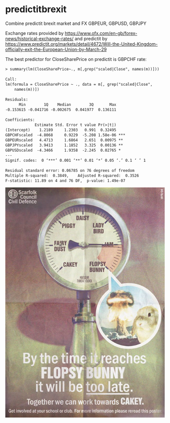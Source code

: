 # predictitbrexit
Combine predictit brexit market and FX GBPEUR, GBPUSD, GBPJPY

Exchange rates provided by https://www.ofx.com/en-gb/forex-news/historical-exchange-rates/ and predictit by https://www.predictit.org/markets/detail/4672/Will-the-United-Kingdom-officially-exit-the-European-Union-by-March-29

The best predictor for CloseSharePrice on predictit is GBPCHF rate:

```
> summary(lm(CloseSharePrice~., m[,grep("scaled|Close", names(m))]))

Call:
lm(formula = CloseSharePrice ~ ., data = m[, grep("scaled|Close", 
    names(m))])

Residuals:
      Min        1Q    Median        3Q       Max 
-0.153615 -0.041716 -0.002675  0.041977  0.136111 

Coefficients:
             Estimate Std. Error t value Pr(>|t|)    
(Intercept)    1.2189     1.2303   0.991  0.32495    
GBPCHFscaled  -4.8068     0.9229  -5.208 1.58e-06 ***
GBPEURscaled   4.4713     1.6864   2.651  0.00975 ** 
GBPJPYscaled   3.9413     1.1852   3.325  0.00136 ** 
GBPUSDscaled  -4.3466     1.9358  -2.245  0.02765 *  
---
Signif. codes:  0 ‘***’ 0.001 ‘**’ 0.01 ‘*’ 0.05 ‘.’ 0.1 ‘ ’ 1

Residual standard error: 0.06785 on 76 degrees of freedom
Multiple R-squared:  0.3849,	Adjusted R-squared:  0.3526 
F-statistic: 11.89 on 4 and 76 DF,  p-value: 1.49e-07
```

![AN attempt to create flopsy bunny brexit indicatort](flopsybunny.jpg "Flopsy Bunny")

